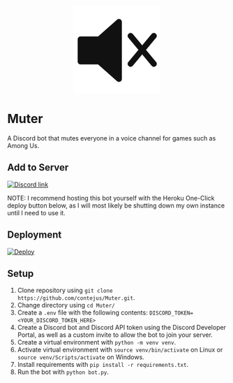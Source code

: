 <p align="center">
  <img src="./logo.png" width="200" title="Muter" alt="Muter">
</p>

# Muter
A Discord bot that mutes everyone in a voice channel for games such as Among Us. 

## Add to Server
<a href="https://discord.com/api/oauth2/authorize?client_id=748619099604647988&permissions=12591104&scope=bot">
    <img src="https://discord.com/assets/e4923594e694a21542a489471ecffa50.svg" alt="Discord link" width="150"/>
</a>

NOTE: I recommend hosting this bot yourself with the Heroku One-Click deploy button below, as I will most likely be shutting down my own instance until I need to use it. 

## Deployment
[![Deploy](https://www.herokucdn.com/deploy/button.svg)](https://heroku.com/deploy?template=https://github.com/contejus/Muter/tree/master)

## Setup
1. Clone repository using `git clone https://github.com/contejus/Muter.git`.
2. Change directory using `cd Muter/`
3. Create a `.env` file with the following contents:
    `DISCORD_TOKEN=<YOUR_DISCORD_TOKEN_HERE>`
4. Create a Discord bot and Discord API token using the Discord Developer Portal, as well as a custom invite to allow the bot to join your server.
5. Create a virtual environment with `python -m venv venv`.
6. Activate virtual environment with `source venv/bin/activate` on Linux or `source venv/Scripts/activate` on Windows.
7. Install requirements with `pip install -r requirements.txt`.
8. Run the bot with `python bot.py`.
